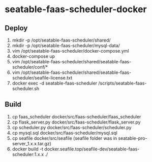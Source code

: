 # seatable-faas-scheduler-docker

## Deploy

1. mkdir -p /opt/seatable-faas-scheduler/shared/
2. mkdir -p /opt/seatable-faas-scheduler/mysql-data/
3. vim /opt/seatable-faas-scheduler/docker-compose.yml
4. docker-compose up
5. vim /opt/seatable-faas-scheduler/shared/seatable-faas-scheduler/conf/*
6. vim /opt/seatable-faas-scheduler/shared/seatable-faas-scheduler/seafile-license.txt
7. docker exec -d seatable-faas-scheduler /scripts/seatable-faas-scheduler.sh

## Build

1. cp faas_scheduler docker/src/faas-scheduler/faas_scheduler
2. cp flask_server.py docker/src/faas-scheduler/flask_server.py
3. cp scheduler.py docker/src/faas-scheduler/scheduler.py
4. cp mysql.sql docker/src/faas-scheduler/mysql.sql
5. cp seafile docker/src/seafile (seafile folder was in seatable-pro-server_1.x.x.tar.gz)
6. docker build -t docker.seafile.top/seafile-dev/seatable-faas-scheduler:1.x.x ./
